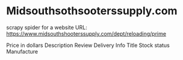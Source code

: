 # Midsouthsothsooterssupply.com

scrapy spider  for a website URL:  https://www.midsouthshooterssupply.com/dept/reloading/prime


Price in dollars
Description
Review
Delivery Info
Title
Stock status 
Manufacture
